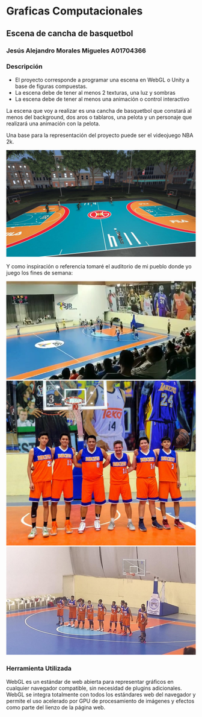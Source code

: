 # Graficas Computacionales
## Escena de cancha de basquetbol 
### Jesús Alejandro Morales Migueles A01704366

### Descripción

- El proyecto corresponde a programar una escena en WebGL o Unity a base de figuras compuestas.
- La escena debe de tener al menos 2 texturas, una luz y sombras
- La escena debe de tener al menos una animación o control interactivo

La escena que voy a realizar es una cancha de basquetbol que constará al menos del background, 
dos aros o tablaros, una pelota y un personaje que realizará una animación con la pelota.

Una base para la representación del proyecto puede ser el videojuego NBA 2k.

![Imagen de videojuego nba 2k23](/assets/imagenes/nba2k23.jpg)

Y como inspiración o referencia tomaré el auditorio de mi pueblo donde yo juego los fines de semana:

![Imagen del cecuco](/assets/imagenes/cecuco.webp)
![imagen mia en el lugar](/assets/imagenes/yo1.jpg)
![imagen mia en el luagr](/assets/imagenes/yo2.jpg)

### Herramienta Utilizada

WebGL es un estándar de web abierta para representar gráficos en cualquier navegador compatible, 
sin necesidad de plugins adicionales. WebGL se integra totalmente con todos los estándares web del 
navegador y permite el uso acelerado por GPU de procesamiento de imágenes y efectos como parte del 
lienzo de la página web.